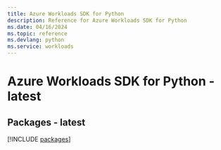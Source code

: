 ```yaml
---
title: Azure Workloads SDK for Python
description: Reference for Azure Workloads SDK for Python
ms.date: 04/16/2024
ms.topic: reference
ms.devlang: python
ms.service: workloads
---
```

# Azure Workloads SDK for Python - latest
## Packages - latest
[!INCLUDE [packages](workloads-index.md)]
